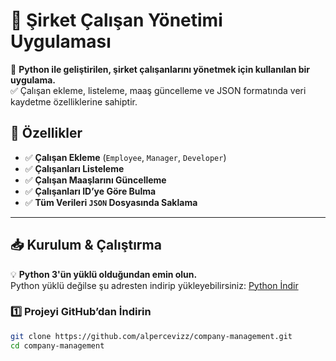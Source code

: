 # 🏢 Şirket Çalışan Yönetimi Uygulaması

🚀 **Python ile geliştirilen, şirket çalışanlarını yönetmek için kullanılan bir uygulama.**  
✅ Çalışan ekleme, listeleme, maaş güncelleme ve JSON formatında veri kaydetme özelliklerine sahiptir.

## 📌 Özellikler
- ✅ **Çalışan Ekleme** (`Employee`, `Manager`, `Developer`)
- ✅ **Çalışanları Listeleme**
- ✅ **Çalışan Maaşlarını Güncelleme**
- ✅ **Çalışanları ID’ye Göre Bulma**
- ✅ **Tüm Verileri `JSON` Dosyasında Saklama**

---

## 📥 Kurulum & Çalıştırma

💡 **Python 3'ün yüklü olduğundan emin olun.**  
Python yüklü değilse şu adresten indirip yükleyebilirsiniz: [Python İndir](https://www.python.org/downloads/)

### **1️⃣ Projeyi GitHub’dan İndirin**
```bash
git clone https://github.com/alpercevizz/company-management.git
cd company-management
